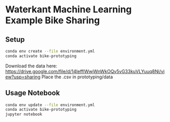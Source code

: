 # Waterkant Machine Learning Example Bike Sharing

## Setup

```sh
conda env create --file environment.yml
conda activate bike-prototyping
```

Download the data here: https://drive.google.com/file/d/14IeffIWwjWnWkOQy5vG33kuVLYuuq8Ni/view?usp=sharing
Place the .csv in prototyping/data

## Usage Notebook

```sh
conda env update --file environment.yml
conda activate bike-prototyping
jupyter notebook
```
